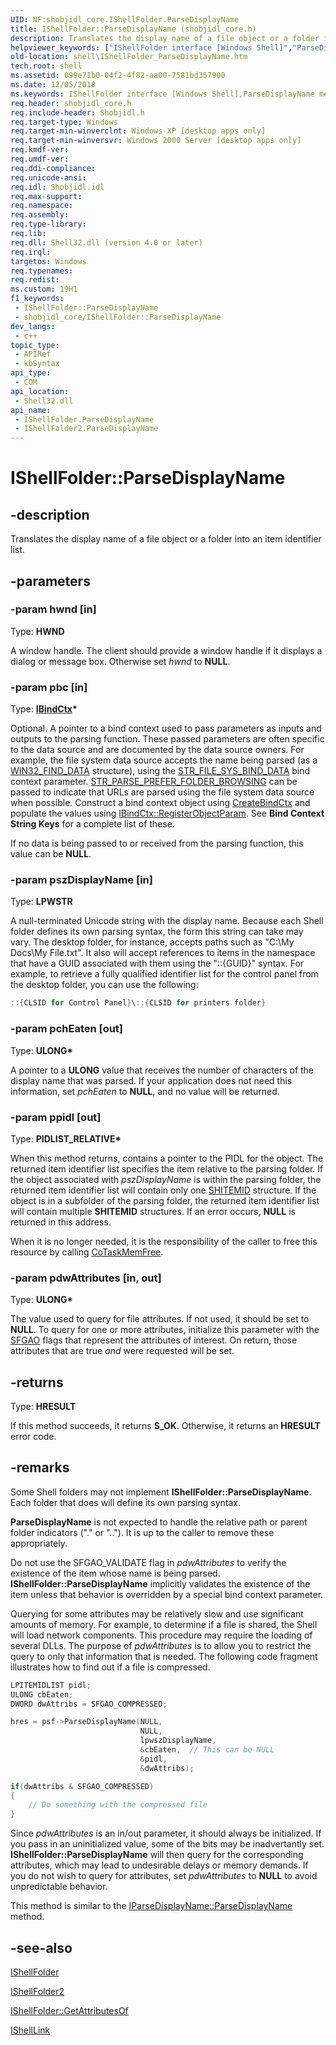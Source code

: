 ```yaml
---
UID: NF:shobjidl_core.IShellFolder.ParseDisplayName
title: IShellFolder::ParseDisplayName (shobjidl_core.h)
description: Translates the display name of a file object or a folder into an item identifier list.
helpviewer_keywords: ["IShellFolder interface [Windows Shell]","ParseDisplayName method","IShellFolder.ParseDisplayName","IShellFolder2 interface [Windows Shell]","ParseDisplayName method","IShellFolder2::ParseDisplayName","IShellFolder::ParseDisplayName","ParseDisplayName","ParseDisplayName method [Windows Shell]","ParseDisplayName method [Windows Shell]","IShellFolder interface","ParseDisplayName method [Windows Shell]","IShellFolder2 interface","_win32_IShellFolder_ParseDisplayName","shell.IShellFolder_ParseDisplayName","shobjidl_core/IShellFolder2::ParseDisplayName","shobjidl_core/IShellFolder::ParseDisplayName"]
old-location: shell\IShellFolder_ParseDisplayName.htm
tech.root: shell
ms.assetid: 099e71b0-04f2-4f82-aa00-7581bd357900
ms.date: 12/05/2018
ms.keywords: IShellFolder interface [Windows Shell],ParseDisplayName method, IShellFolder.ParseDisplayName, IShellFolder2 interface [Windows Shell],ParseDisplayName method, IShellFolder2::ParseDisplayName, IShellFolder::ParseDisplayName, ParseDisplayName, ParseDisplayName method [Windows Shell], ParseDisplayName method [Windows Shell],IShellFolder interface, ParseDisplayName method [Windows Shell],IShellFolder2 interface, _win32_IShellFolder_ParseDisplayName, shell.IShellFolder_ParseDisplayName, shobjidl_core/IShellFolder2::ParseDisplayName, shobjidl_core/IShellFolder::ParseDisplayName
req.header: shobjidl_core.h
req.include-header: Shobjidl.h
req.target-type: Windows
req.target-min-winverclnt: Windows XP [desktop apps only]
req.target-min-winversvr: Windows 2000 Server [desktop apps only]
req.kmdf-ver: 
req.umdf-ver: 
req.ddi-compliance: 
req.unicode-ansi: 
req.idl: Shobjidl.idl
req.max-support: 
req.namespace: 
req.assembly: 
req.type-library: 
req.lib: 
req.dll: Shell32.dll (version 4.0 or later)
req.irql: 
targetos: Windows
req.typenames: 
req.redist: 
ms.custom: 19H1
f1_keywords:
 - IShellFolder::ParseDisplayName
 - shobjidl_core/IShellFolder::ParseDisplayName
dev_langs:
 - c++
topic_type:
 - APIRef
 - kbSyntax
api_type:
 - COM
api_location:
 - Shell32.dll
api_name:
 - IShellFolder.ParseDisplayName
 - IShellFolder2.ParseDisplayName
---
```


# IShellFolder::ParseDisplayName


## -description

Translates the display name of a file object or a folder into an item identifier list.

## -parameters

### -param hwnd [in]

Type: <b>HWND</b>

A window handle. The client should provide a window handle if it displays a dialog or message box. Otherwise set <i>hwnd</i> to <b>NULL</b>.

### -param pbc [in]

Type: <b><a href="https://docs.microsoft.com/windows/desktop/api/objidl/nn-objidl-ibindctx">IBindCtx</a>*</b>

Optional. A pointer to a bind context used to pass parameters as inputs and outputs to the parsing function. These passed parameters are often specific to the data source and are documented by the data source owners. For example, the file system data source accepts the name being parsed (as a <a href="https://docs.microsoft.com/windows/desktop/api/minwinbase/ns-minwinbase-win32_find_dataa">WIN32_FIND_DATA</a> structure), using the <a href="https://docs.microsoft.com/windows/desktop/shell/str-constants">STR_FILE_SYS_BIND_DATA</a> bind context parameter. <a href="https://docs.microsoft.com/windows/desktop/shell/str-constants">STR_PARSE_PREFER_FOLDER_BROWSING</a> can be passed to indicate that URLs are parsed using the file system data source when possible. Construct a bind context object using <a href="https://docs.microsoft.com/windows/desktop/api/objbase/nf-objbase-createbindctx">CreateBindCtx</a> and populate the values using <a href="https://docs.microsoft.com/windows/desktop/api/objidl/nf-objidl-ibindctx-registerobjectparam">IBindCtx::RegisterObjectParam</a>. See <b>Bind Context String Keys</b> for a complete list of these.



If no data is being passed to or received from the parsing function, this value can be <b>NULL</b>.

### -param pszDisplayName [in]

Type: <b>LPWSTR</b>

A null-terminated Unicode string with the display name. Because each Shell folder defines its own parsing syntax, the form this string can take may vary. The desktop folder, for instance, accepts paths such as "C:\My Docs\My File.txt". It also will accept references to items in the namespace that have a GUID associated with them using the "::{GUID}" syntax. For example, to retrieve a fully qualified identifier list for the control panel from the desktop folder, you can use the following:
    
                        


```cpp
::{CLSID for Control Panel}\::{CLSID for printers folder}

```

### -param pchEaten [out]

Type: <b>ULONG*</b>

A pointer to a <b>ULONG</b> value that receives the number of characters of the display name that was parsed. If your application does not need this information, set <i>pchEaten</i> to <b>NULL</b>, and no value will be returned.

### -param ppidl [out]

Type: <b>PIDLIST_RELATIVE*</b>

When this method returns, contains a pointer to the PIDL for the object. The returned item identifier list specifies the item relative to the parsing folder. If the object associated with <i>pszDisplayName</i> is within the parsing folder, the returned item identifier list will contain only one <a href="https://docs.microsoft.com/windows/desktop/api/shtypes/ns-shtypes-shitemid">SHITEMID</a> structure. If the object is in a subfolder of the parsing folder, the returned item identifier list will contain multiple <b>SHITEMID</b> structures. If an error occurs, <b>NULL</b> is returned in this address.
                        

When it is no longer needed, it is the responsibility of the caller to free this resource by calling <a href="https://docs.microsoft.com/windows/desktop/api/combaseapi/nf-combaseapi-cotaskmemfree">CoTaskMemFree</a>.

### -param pdwAttributes [in, out]

Type: <b>ULONG*</b>

The value used to query for file attributes. If not used, it should be set to <b>NULL</b>. To query for one or more attributes, initialize this parameter with the <a href="https://docs.microsoft.com/windows/desktop/shell/sfgao">SFGAO</a> flags that represent the attributes of interest. On return, those attributes that are true <i>and</i> were requested will be set.

## -returns

Type: <b>HRESULT</b>

If this method succeeds, it returns <b xmlns:loc="http://microsoft.com/wdcml/l10n">S_OK</b>. Otherwise, it returns an <b xmlns:loc="http://microsoft.com/wdcml/l10n">HRESULT</b> error code.

## -remarks

Some Shell folders may not implement <b>IShellFolder::ParseDisplayName</b>. Each folder that does will define its own parsing syntax.

<b>ParseDisplayName</b> is not expected to handle the relative path or parent folder indicators (".\" or "..\"). It is up to the caller to remove these appropriately.

Do not use the SFGAO_VALIDATE flag in <i>pdwAttributes</i> to verify the existence of the item whose name is being parsed. <b>IShellFolder::ParseDisplayName</b> implicitly validates the existence of the item unless that behavior is overridden by a special bind context parameter.

Querying for some attributes may be relatively slow and use significant amounts of memory. For example, to determine if a file is shared, the Shell will load network components. This procedure may require the loading of several DLLs. The purpose of <i>pdwAttributes</i> is to allow you to restrict the query to only that information that is needed. The following code fragment illustrates how to find out if a file is compressed.


```cpp
LPITEMIDLIST pidl;
ULONG cbEaten;
DWORD dwAttribs = SFGAO_COMPRESSED;

hres = psf->ParseDisplayName(NULL,
                             NULL,
                             lpwszDisplayName,
                             &cbEaten,  // This can be NULL
                             &pidl,
                             &dwAttribs);

if(dwAttribs & SFGAO_COMPRESSED)
{
    // Do something with the compressed file
}

```


Since <i>pdwAttributes</i> is an in/out parameter, it should always be initialized. If you pass in an uninitialized value, some of the bits may be inadvertantly set. <b>IShellFolder::ParseDisplayName</b> will then query for the corresponding attributes, which may lead to undesirable delays or memory demands. If you do not wish to query for attributes, set <i>pdwAttributes</i> to <b>NULL</b> to avoid unpredictable behavior.

This method is similar to the <a href="https://docs.microsoft.com/windows/desktop/api/oleidl/nf-oleidl-iparsedisplayname-parsedisplayname">IParseDisplayName::ParseDisplayName</a> method.

## -see-also

<a href="https://docs.microsoft.com/windows/desktop/api/shobjidl_core/nn-shobjidl_core-ishellfolder">IShellFolder</a>



<a href="https://docs.microsoft.com/windows/desktop/api/shobjidl_core/nn-shobjidl_core-ishellfolder2">IShellFolder2</a>



<a href="https://docs.microsoft.com/windows/desktop/api/shobjidl_core/nf-shobjidl_core-ishellfolder-getattributesof">IShellFolder::GetAttributesOf</a>



<a href="https://docs.microsoft.com/windows/desktop/api/shobjidl_core/nn-shobjidl_core-ishelllinka">IShellLink</a>

